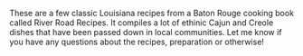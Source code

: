 These are a few classic Louisiana recipes from a Baton Rouge cooking book called River Road Recipes. 
It compiles a lot of ethinic Cajun and Creole dishes that have been passed down in local communities. 
Let me know if you have any questions about the recipes, preparation or otherwise!
